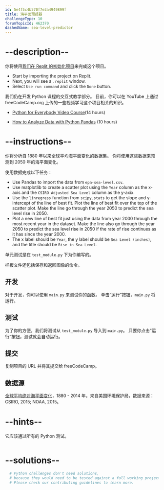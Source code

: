 ```yaml
---
id: 5e4f5c4b570f7e3a4949899f
title: 海平面预报器
challengeType: 10
forumTopicId: 462370
dashedName: sea-level-predictor
---
```


# --description--

你将使用<a href="https://replit.com/github/topcoder-platform/boilerplate-sea-level-predictor" target="_blank" rel="noopener noreferrer nofollow">我们在 Replit 的初始化项目</a>来完成这个项目。

-   Start by importing the project on Replit.
-   Next, you will see a `.replit` window.
-   Select `Use run command` and click the `Done` button.


我们仍在开发 Python 课程的交互式教学部分。 目前，你可以在 YouTube 上通过 freeCodeCamp.org 上传的一些视频学习这个项目相关的知识。

- <a href="https://www.freecodecamp.org/news/python-for-everybody/" target="_blank" rel="noopener noreferrer nofollow">Python for Everybody Video Course</a>(14 hours)

- <a href="https://www.freecodecamp.org/news/how-to-analyze-data-with-python-pandas/" target="_blank" rel="noopener noreferrer nofollow">How to Analyze Data with Python Pandas</a> (10 hours)

# --instructions--

你将分析自 1880 年以来全球平均海平面变化的数据集。 你将使用这些数据来预测到 2050 年的海平面变化。

使用数据完成以下任务：

- Use Pandas to import the data from `epa-sea-level.csv`.
- Use matplotlib to create a scatter plot using the `Year` column as the x-axis and the `CSIRO Adjusted Sea Level` column as the y-axix.
- Use the `linregress` function from `scipy.stats` to get the slope and y-intercept of the line of best fit. Plot the line of best fit over the top of the scatter plot. Make the line go through the year 2050 to predict the sea level rise in 2050.
- Plot a new line of best fit just using the data from year 2000 through the most recent year in the dataset. Make the line also go through the year 2050 to predict the sea level rise in 2050 if the rate of rise continues as it has since the year 2000.
- The x label should be `Year`, the y label should be `Sea Level (inches)`, and the title should be `Rise in Sea Level`.

单元测试是在 `test_module.py` 下为你编写的。

样板文件还包括保存和返回图像的命令。

## 开发

对于开发，你可以使用 `main.py` 来测试你的函数。 单击“运行”按钮，`main.py` 将运行。

## 测试

为了你的方便，我们将测试从 `test_module.py` 导入到 `main.py`。 只要你点击“运行”按钮，测试就会自动运行。

## 提交

复制项目的 URL 并将其提交给 freeCodeCamp。

## 数据源

<a href="https://datahub.io/core/sea-level-rise" target="_blank" rel="noopener noreferrer nofollow">全球平均绝对海平面变化</a>，1880 - 2014 年，来自美国环境保护局，数据来源：CSIRO, 2015; NOAA, 2015。


# --hints--

它应该通过所有的 Python 测试。

```js

```

# --solutions--

```py
  # Python challenges don't need solutions,
  # because they would need to be tested against a full working project.
  # Please check our contributing guidelines to learn more.
```
